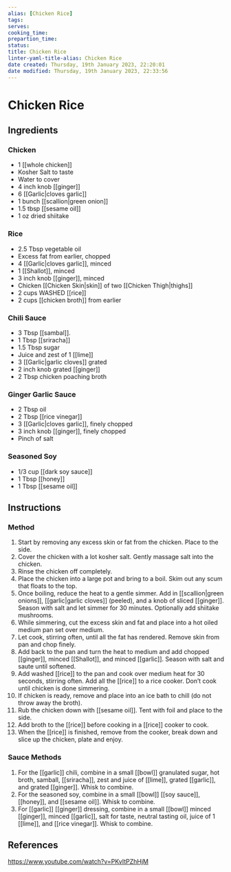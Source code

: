 ```yaml
---
alias: [Chicken Rice]
tags:
serves:
cooking_time:
prepartion_time:
status:
title: Chicken Rice
linter-yaml-title-alias: Chicken Rice
date created: Thursday, 19th January 2023, 22:20:01
date modified: Thursday, 19th January 2023, 22:33:56
---
```


# Chicken Rice

## Ingredients

### Chicken

- 1 [[whole chicken]]
- Kosher Salt to taste
- Water to cover
- 4 inch knob [[ginger]]
- 6 [[Garlic|cloves garlic]]
- 1 bunch [[scallion|green onion]]
- 1.5 tbsp [[sesame oil]]
- 1 oz dried shiitake

### Rice

- 2.5 Tbsp vegetable oil
- Excess fat from earlier, chopped
- 4 [[Garlic|cloves garlic]], minced
- 1 [[Shallot]], minced
- 3 inch knob [[ginger]], minced
- Chicken [[Chicken Skin|skin]] of two [[Chicken Thigh|thighs]]
- 2 cups WASHED [[rice]]
- 2 cups [[chicken broth]] from earlier

### Chili Sauce

- 3 Tbsp [[sambal]].
- 1 Tbsp [[sriracha]]
- 1.5 Tbsp sugar
- Juice and zest of 1 [[lime]]
- 3 [[Garlic|garlic cloves]] grated
- 2 inch knob grated [[ginger]]
- 2 Tbsp chicken poaching broth

### Ginger Garlic Sauce

- 2 Tbsp oil
- 2 Tbsp [[rice vinegar]]
- 3 [[Garlic|cloves garlic]], finely chopped
- 3 inch knob [[ginger]], finely chopped
- Pinch of salt

### Seasoned Soy

- 1/3 cup [[dark soy sauce]]
- 1 Tbsp [[honey]]
- 1 Tbsp [[sesame oil]]

## Instructions

### Method

1. Start by removing any excess skin or fat from the chicken. Place to the side.
2. Cover the chicken with a lot kosher salt. Gently massage salt into the chicken.
3. Rinse the chicken off completely.
4. Place the chicken into a large pot and bring to a boil. Skim out any scum that floats to the top.
5. Once boiling, reduce the heat to a gentle simmer. Add in [[scallion|green onions]], [[garlic|garlic cloves]] (peeled), and a knob of sliced [[ginger]]. Season with salt and let simmer for 30 minutes. Optionally add shiitake mushrooms.
6. While simmering, cut the excess skin and fat and place into a hot oiled medium pan set over medium.
7. Let cook, stirring often, until all the fat has rendered. Remove skin from pan and chop finely.
8. Add back to the pan and turn the heat to medium and add chopped [[ginger]], minced [[Shallot]], and minced [[garlic]]. Season with salt and saute until softened.
9. Add washed [[rice]] to the pan and cook over medium heat for 30 seconds, stirring often. Add all the [[rice]] to a rice cooker. Don’t cook until chicken is done simmering.
10. If chicken is ready, remove and place into an ice bath to chill (do not throw away the broth).
11. Rub the chicken down with [[sesame oil]]. Tent with foil and place to the side.
12. Add broth to the [[rice]] before cooking in a [[rice]] cooker to cook.
13. When the [[rice]] is finished, remove from the cooker, break down and slice up the chicken, plate and enjoy.

### Sauce Methods

1. For the [[garlic]] chili, combine in a small [[bowl]] granulated sugar, hot broth, samball, [[sriracha]], zest and juice of [[lime]], grated [[garlic]], and grated [[ginger]]. Whisk to combine.
2. For the seasoned soy, combine in a small [[bowl]] [[soy sauce]], [[honey]], and [[sesame oil]]. Whisk to combine.
3. For [[garlic]] [[ginger]] dressing, combine in a small [[bowl]] minced [[ginger]], minced [[garlic]], salt for taste, neutral tasting oil, juice of 1 [[lime]], and [[rice vinegar]]. Whisk to combine.

## References

https://www.youtube.com/watch?v=PKvItPZhHjM